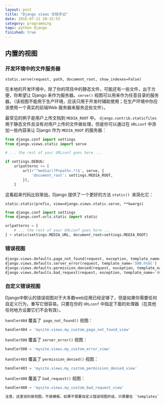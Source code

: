 ```yaml
---
layout: post
title: "Django views 文档手记"
date: 2016-07-21 20:32:53
category: programming
tags: python django
finished: true
---
```


## 内置的视图

### 开发环境中的文件服务器

`static.serve(request, path, document_root, show_indexes=False)`

在本地的开发环境中，除了你的项目中的静态文件，可能还有一些文件，出于方便，你希望让 Django 来作为服务器。`serve()` 视图可以用来作为任意目录的服务器。（该视图不能用于生产环境，应该只用于开发时辅助使用；在生产环境中你应该使用一个真实的前端Web 服务器来服务这些文件）。

最常见的例子是用户上传文档到 `MEDIA_ROOT` 中。 `django.contrib.staticfiles` 用于静态文件且没有对用户上传的文件做处理，但是你可以通过在 `URLconf` 中添加一些内容来让 Django 作为 `MEDIA_ROOT` 的服务器：

```python
from django.conf import settings
from django.views.static import serve

# ... the rest of your URLconf goes here ...

if settings.DEBUG:
    urlpatterns += [
        url(r'^media/(?P<path>.*)$', serve, {
            'document_root': settings.MEDIA_ROOT,
        }),
    ]
```

这看起来代码比较笨拙，Django 提供了一个更好的方法 `static() `来简化它：

`static.static(prefix, view=django.views.static.serve, **kwargs)`

```python
from django.conf import settings
from django.conf.urls.static import static

urlpatterns = [
    # ... the rest of your URLconf goes here ...
] + static(settings.MEDIA_URL, document_root=settings.MEDIA_ROOT)
```

### 错误视图

```python
django.views.defaults.page_not_found(request, exception, template_name='404.html')
django.views.defaults.server_error(request, template_name='500.html')
django.views.defaults.permission_denied(request, exception, template_name='403.html')
django.views.defaults.bad_request(request, exception, template_name='400.html')
```

### 自定义错误视图

Django中默认的错误视图对于大多数web应用已经足够了，但是如果你需要任何自定义行为，重写它很容易。只要在你的 `URLconf` 中指定下面的处理器（在其他任何地方设置它们不会有效）。

`handler404` 覆盖了` page_not_found()` 视图：

```python
handler404 = 'mysite.views.my_custom_page_not_found_view'
```
`handler500` 覆盖了 `server_error()` 视图：

```python
handler500 = 'mysite.views.my_custom_error_view'
```
`handler403` 覆盖了 `permission_denied()` 视图：

```python
handler403 = 'mysite.views.my_custom_permission_denied_view'
```
`handler400` 覆盖了 `bad_request()` 视图：

```python
handler400 = 'mysite.views.my_custom_bad_request_view'

注意，这里说的是视图，不是模板，如果不需要自定义错误视图的话，只需要在 `templates` 中加入相应的错误模板即可。
